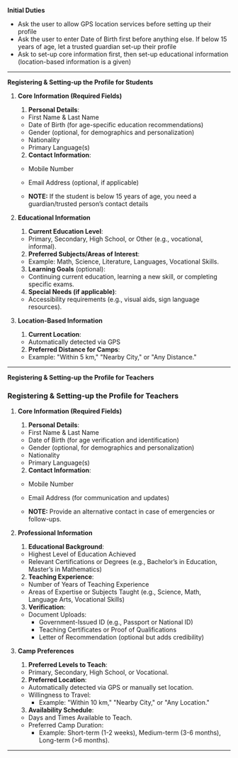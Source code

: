 **Initial Duties**
- Ask the user to allow GPS location services before setting up their profile
- Ask the user to enter Date of Birth first before anything else. If below 15 years of age, let a trusted guardian set-up their profile
- Ask to set-up core information first, then set-up educational information (location-based information is a given)

---

**Registering & Setting-up the Profile for Students**

1. **Core Information (Required Fields)**

	1. **Personal Details**:
	
	- First Name & Last Name
	- Date of Birth (for age-specific education recommendations)
	- Gender (optional, for demographics and personalization)
	- Nationality
	- Primary Language(s)
	
	2. **Contact Information**:
	
	- Mobile Number
	- Email Address (optional, if applicable)
	
	- **NOTE:** If the student is below 15 years of age, you need a guardian/trusted person’s contact details

2. **Educational Information**

	1. **Current Education Level**:
	
	- Primary, Secondary, High School, or Other (e.g., vocational, informal).
	
	2. **Preferred Subjects/Areas of Interest**:
	
	- Example: Math, Science, Literature, Languages, Vocational Skills.
	
	3. **Learning Goals** (optional):
	
	- Continuing current education, learning a new skill, or completing specific exams.
	
	4. **Special Needs (if applicable)**:
	
	- Accessibility requirements (e.g., visual aids, sign language resources).

3. **Location-Based Information**

	1. **Current Location**:
	
	- Automatically detected via GPS
	
	2. **Preferred Distance for Camps**:
	
	- Example: "Within 5 km," "Nearby City," or "Any Distance."

---

**Registering & Setting-up the Profile for Teachers**

### **Registering & Setting-up the Profile for Teachers**

1. **Core Information (Required Fields)**

   1. **Personal Details**:
   
   - First Name & Last Name
   - Date of Birth (for age verification and identification)
   - Gender (optional, for demographics and personalization)
   - Nationality
   - Primary Language(s)
   
   2. **Contact Information**:
   
   - Mobile Number
   - Email Address (for communication and updates)
   
   - **NOTE:** Provide an alternative contact in case of emergencies or follow-ups.

2. **Professional Information**

   1. **Educational Background**:
   
   - Highest Level of Education Achieved
   - Relevant Certifications or Degrees (e.g., Bachelor’s in Education, Master’s in Mathematics)

   2. **Teaching Experience**:
   
   - Number of Years of Teaching Experience
   - Areas of Expertise or Subjects Taught (e.g., Science, Math, Language Arts, Vocational Skills)
   
   3. **Verification**:
   
   - Document Uploads:
     - Government-Issued ID (e.g., Passport or National ID)
     - Teaching Certificates or Proof of Qualifications
     - Letter of Recommendation (optional but adds credibility)

3. **Camp Preferences**

   1. **Preferred Levels to Teach**:
   
   - Primary, Secondary, High School, or Vocational.

   2. **Preferred Location**:
   
   - Automatically detected via GPS or manually set location.
   - Willingness to Travel:
     - Example: "Within 10 km," "Nearby City," or "Any Location."

   3. **Availability Schedule**:
   
   - Days and Times Available to Teach.
   - Preferred Camp Duration:
     - Example: Short-term (1-2 weeks), Medium-term (3-6 months), Long-term (>6 months).

---

